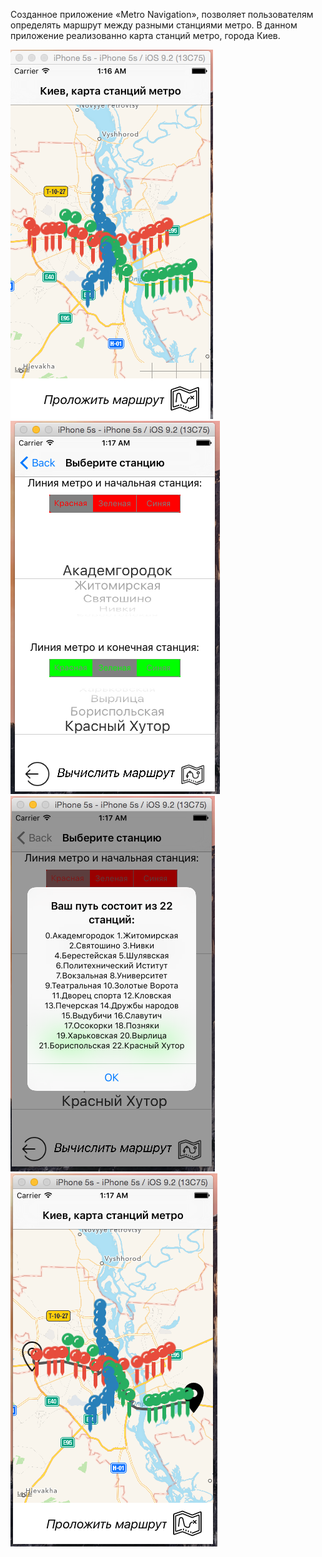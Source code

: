 
Созданное приложение «Metro Navigation», позволяет пользователям определять маршрут между разными станциями метро.
В данном приложение реализованно карта станций метро, города Киев.

![alt text](https://github.com/Vokalhe/TestProjectMetroMap/blob/master/screenshots/1.png)
![alt text](https://github.com/Vokalhe/TestProjectMetroMap/blob/master/screenshots/2.png)
![alt text](https://github.com/Vokalhe/TestProjectMetroMap/blob/master/screenshots/3.png)
![alt text](https://github.com/Vokalhe/TestProjectMetroMap/blob/master/screenshots/4.png)
